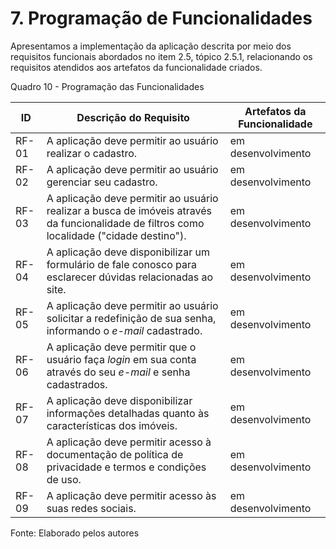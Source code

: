 # 7. Programação de Funcionalidades

Apresentamos a implementação da aplicação descrita por meio dos requisitos funcionais abordados no item 2.5, tópico 2.5.1, relacionando os requisitos atendidos aos artefatos da funcionalidade criados.

Quadro 10 - Programação das Funcionalidades

| ID    | Descrição do Requisito | Artefatos da Funcionalidade |
|-------|------------------------|-----------------------------|
| RF-01 | A aplicação deve permitir ao usuário realizar o cadastro. | em desenvolvimento |
| RF-02 | A aplicação deve permitir ao usuário gerenciar seu cadastro. | em desenvolvimento |
| RF-03 | A aplicação deve permitir ao usuário realizar a busca de imóveis através da funcionalidade de filtros como localidade ("cidade destino"). | em desenvolvimento |
| RF-04 | A aplicação deve disponibilizar um formulário de fale conosco para esclarecer dúvidas relacionadas ao site. | em desenvolvimento |
| RF-05 | A aplicação deve permitir ao usuário solicitar a redefinição de sua senha, informando o _e-mail_ cadastrado. | em desenvolvimento |
| RF-06 | A aplicação deve permitir que o usuário faça _login_ em sua conta através do seu _e-mail_ e senha cadastrados. | em desenvolvimento |
| RF-07 | A aplicação deve disponibilizar informações detalhadas quanto às características dos imóveis. | em desenvolvimento |
| RF-08 | A aplicação deve permitir acesso à documentação de política de privacidade e termos e condições de uso. | em desenvolvimento |
| RF-09 | A aplicação deve permitir acesso às suas redes sociais. | em desenvolvimento |

Fonte: Elaborado pelos autores
